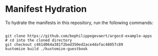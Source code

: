 
# Manifest Hydration

To hydrate the manifests in this repository, run the following commands:

```shell

git clone https://github.com/bephilippegevaert/argocd-example-apps
# cd into the cloned directory
git checkout c461d064a381f2bed350ed2ace4dafac48057c89
kustomize build ./kustomize-guestbook
```
